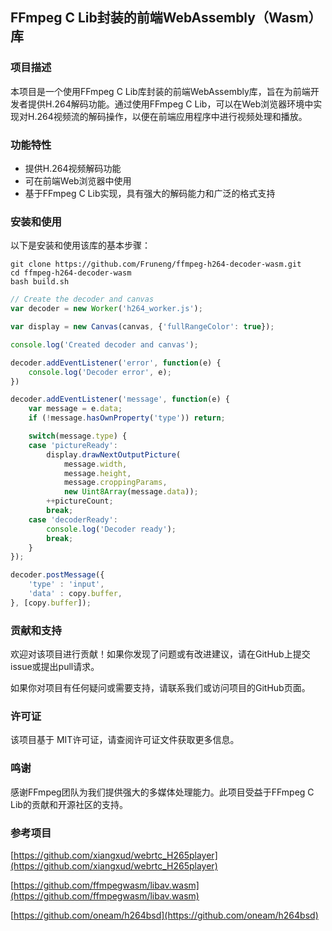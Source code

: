 ## FFmpeg C Lib封装的前端WebAssembly（Wasm）库

### 项目描述
本项目是一个使用FFmpeg C Lib库封装的前端WebAssembly库，旨在为前端开发者提供H.264解码功能。通过使用FFmpeg C Lib，可以在Web浏览器环境中实现对H.264视频流的解码操作，以便在前端应用程序中进行视频处理和播放。

### 功能特性
* 提供H.264视频解码功能
* 可在前端Web浏览器中使用
* 基于FFmpeg C Lib实现，具有强大的解码能力和广泛的格式支持

### 安装和使用
以下是安装和使用该库的基本步骤：

```
git clone https://github.com/Fruneng/ffmpeg-h264-decoder-wasm.git
cd ffmpeg-h264-decoder-wasm
bash build.sh
```

```javascript
// Create the decoder and canvas
var decoder = new Worker('h264_worker.js');

var display = new Canvas(canvas, {'fullRangeColor': true});

console.log('Created decoder and canvas');

decoder.addEventListener('error', function(e) {
    console.log('Decoder error', e);
})

decoder.addEventListener('message', function(e) {
    var message = e.data;
    if (!message.hasOwnProperty('type')) return;

    switch(message.type) {
    case 'pictureReady':
        display.drawNextOutputPicture(
            message.width,
            message.height,
            message.croppingParams,
            new Uint8Array(message.data));
        ++pictureCount;
        break;
    case 'decoderReady':
        console.log('Decoder ready');
        break;
    }
});

```

```javascript
decoder.postMessage({
    'type' : 'input', 
    'data' : copy.buffer, 
}, [copy.buffer]);
```

### 贡献和支持
欢迎对该项目进行贡献！如果你发现了问题或有改进建议，请在GitHub上提交issue或提出pull请求。

如果你对项目有任何疑问或需要支持，请联系我们或访问项目的GitHub页面。

### 许可证
该项目基于 MIT许可证，请查阅许可证文件获取更多信息。

### 鸣谢
感谢FFmpeg团队为我们提供强大的多媒体处理能力。此项目受益于FFmpeg C Lib的贡献和开源社区的支持。

### 参考项目

[https://github.com/xiangxud/webrtc_H265player](https://github.com/xiangxud/webrtc_H265player)

[https://github.com/ffmpegwasm/libav.wasm](https://github.com/ffmpegwasm/libav.wasm)

[https://github.com/oneam/h264bsd](https://github.com/oneam/h264bsd)

